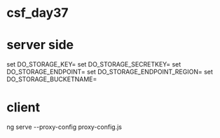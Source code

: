 # csf_day37

# server side
set DO_STORAGE_KEY=
set DO_STORAGE_SECRETKEY=
set DO_STORAGE_ENDPOINT=
set DO_STORAGE_ENDPOINT_REGION=
set DO_STORAGE_BUCKETNAME=

# client
ng serve --proxy-config proxy-config.js

